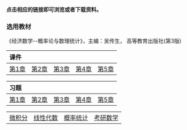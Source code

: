 **点击相应的链接即可浏览或者下载资料。**

### 选用教材

《经济数学--概率论与数理统计》，主编：吴传生， 高等教育出版社(第3版)

| **课件**                                  |                                           |                                           |                                           |                                           |
| :---------------------------------------- | :---------------------------------------- | :---------------------------------------- | :---------------------------------------- | :---------------------------------------- |
| <a href='./docs/xsim_chap1.pdf'>第1章</a> | <a href='./docs/xsim_chap2.pdf'>第2章</a> | <a href='./docs/xsim_chap3.pdf'>第3章</a> | <a href='./docs/xsim_chap4.pdf'>第4章</a> | <a href='./docs/xsim_chap5.pdf'>第5章</a> |

| **习题**                                  |                                           |                                           |                                           |                                           |
| :---------------------------------------- | :---------------------------------------- | :---------------------------------------- | :---------------------------------------- | ----------------------------------------- |
| <a href='./docs/xsim_chap1.pdf'>第1章</a> | <a href='./docs/xsim_chap2.pdf'>第2章</a> | <a href='./docs/xsim_chap3.pdf'>第3章</a> | <a href='./docs/xsim_chap4.pdf'>第4章</a> | <a href='./docs/xsim_chap5.pdf'>第5章</a> |







|                                   |                                      |                                      |                                      |
| :-------------------------------: | :----------------------------------: | :----------------------------------: | :----------------------------------: |
| <a href='../wjf/index'>微积分</a> | <a href='../xxds/index'>线性代数</a> | <a href='../gltj/index'>概率统计</a> | <a href='../kysx/index'>考研数学</a> |

